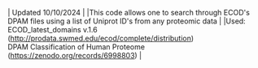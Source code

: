 |  Updated 10/10/2024  | 
|This code allows one to search through ECOD's DPAM files using a list of Uniprot ID's from any proteomic data   |
|Used:   
ECOD_latest_domains v.1.6 (http://prodata.swmed.edu/ecod/complete/distribution)   
DPAM Classification of Human Proteome (https://zenodo.org/records/6998803)   |


